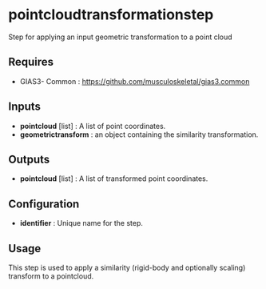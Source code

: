 pointcloudtransformationstep
==============================

Step for applying an input geometric transformation to a point cloud

Requires
--------
- GIAS3- Common : https://github.com/musculoskeletal/gias3.common

Inputs
------
- **pointcloud** [list] : A list of point coordinates.
- **geometrictransform** : an object containing the similarity transformation.

Outputs
-------
- **pointcloud** [list] : A list of transformed point coordinates.

Configuration
-------------
- **identifier** : Unique name for the step.

Usage
-----
This step is used to apply a similarity (rigid-body and optionally scaling) transform to a pointcloud.